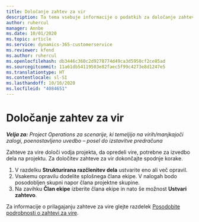 ```yaml
---
title: Določanje zahtev za vir
description: Ta tema vsebuje informacije o podatkih za določanje zahtev za vir.
author: ruhercul
manager: Annbe
ms.date: 10/01/2020
ms.topic: article
ms.service: dynamics-365-customerservice
ms.reviewer: kfend
ms.author: ruhercul
ms.openlocfilehash: db3446c360c2d9278774d49ca3d5950cf2ce85ad
ms.sourcegitcommit: 11a61db54119503e82faec5f99c4273e8d1247e5
ms.translationtype: HT
ms.contentlocale: sl-SI
ms.lasthandoff: 10/16/2020
ms.locfileid: "4084651"
---
```

# <a name="define-resource-requirements"></a>Določanje zahtev za vir

_**Velja za:** Project Operations za scenarije, ki temeljijo na virih/manjkajoči zalogi, poenostavljeno uvedbo – posel do izstavitve predračuna_

Zahteve za vire določi vodja projekta, da opredeli vire, potrebne za izvedbo dela na projektu. Za določitev zahteve za vir dokončajte spodnje korake.

1.  V razdelku **Strukturirana razčlenitev dela** ustvarite eno ali več opravil.
2.  Vsakemu opravilu dodelite splošnega člana ekipe. V nalogah bodo posodobljen skupni napor člana projektne skupine.
3.  Na zavihku **Član ekipe** izberite člana ekipe in nato še možnost **Ustvari zahtevo**.

Za informacije o prilagajanju zahteve za vire glejte razdelek [Posodobite podrobnosti o zahtevi za vire](define-resource-requirements.md).